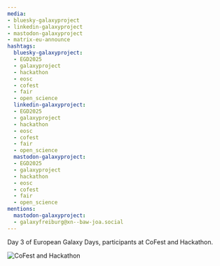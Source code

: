 ```yaml
---
media:
- bluesky-galaxyproject
- linkedin-galaxyproject
- mastodon-galaxyproject
- matrix-eu-announce
hashtags:
  bluesky-galaxyproject:
  - EGD2025
  - galaxyproject
  - hackathon
  - eosc
  - cofest
  - fair
  - open_science
  linkedin-galaxyproject:
  - EGD2025
  - galaxyproject
  - hackathon
  - eosc
  - cofest
  - fair
  - open_science
  mastodon-galaxyproject:
  - EGD2025
  - galaxyproject
  - hackathon
  - eosc
  - cofest
  - fair
  - open_science
mentions:
  mastodon-galaxyproject:
  - galaxyfreiburg@xn--baw-joa.social
---
```


Day 3 of European Galaxy Days, participants at CoFest and Hackathon.

![CoFest and Hackathon](IMAGE_URL_HERE)